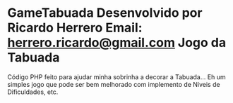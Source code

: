 GameTabuada
Desenvolvido por Ricardo Herrero
Email: herrero.ricardo@gmail.com
Jogo da Tabuada
======================================================================================
Código PHP feito para ajudar minha sobrinha a decorar a Tabuada…
Eh um simples jogo que pode ser bem melhorado com implemento de Níveis de Dificuldades, etc.

